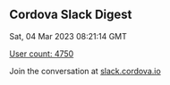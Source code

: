 ## Cordova Slack Digest
Sat, 04 Mar 2023 08:21:14 GMT

[User count: 4750](https://cordova.slack.com/)


Join the conversation at [slack.cordova.io](http://slack.cordova.io/)
